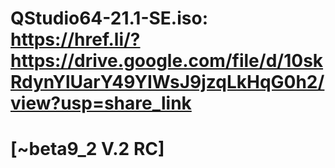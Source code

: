 # QStudio64-21.1-SE.iso: https://href.li/?https://drive.google.com/file/d/10skRdynYlUarY49YIWsJ9jzqLkHqG0h2/view?usp=share_link
# [~beta9_2 V.2 RC]
